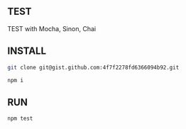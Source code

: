 ## TEST

TEST with Mocha, Sinon, Chai

## INSTALL

```bash
git clone git@gist.github.com:4f7f2278fd6366094b92.git

npm i
```

## RUN

```bash
npm test
```

